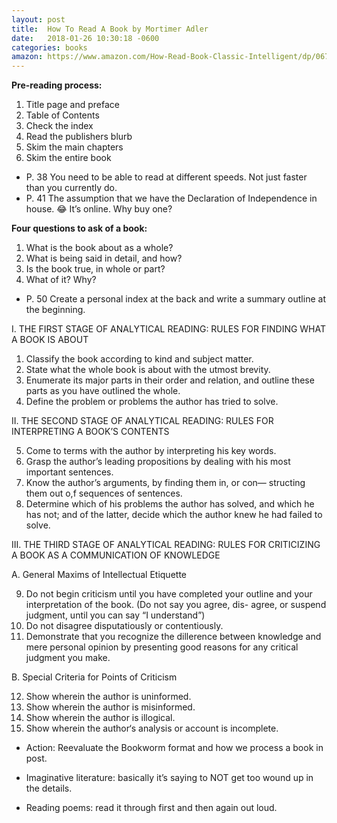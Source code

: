 ```yaml
---
layout: post
title:  How To Read A Book by Mortimer Adler
date:   2018-01-26 10:30:18 -0600
categories: books
amazon: https://www.amazon.com/How-Read-Book-Classic-Intelligent/dp/0671212095/ref=sr_1_1?tag=joebuhlig-20
---
```

**Pre-reading process:**
1. Title page and preface
2. Table of Contents
3. Check the index
4. Read the publishers blurb
5. Skim the main chapters
6. Skim the entire book

- P. 38 You need to be able to read at different speeds. Not just faster than you currently do. 
- P. 41 The assumption that we have the Declaration of Independence in house. 😂 It’s online. Why buy one?

**Four questions to ask of a book:**
1. What is the book about as a whole?
2. What is being said in detail, and how?
3. Is the book true, in whole or part?
4. What of it? Why?

- P. 50 Create a personal index at the back and write a summary outline at the beginning. 

I. THE FIRST STAGE OF ANALYTICAL READING: RULES FOR FINDING WHAT A BOOK IS ABOUT

1. Classify the book according to kind and subject matter.
2. State what the whole book is about with the utmost brevity.
3. Enumerate its major parts in their order and relation, and outline these parts as you have outlined the whole.
4. Define the problem or problems the author has tried to solve. 

II. THE SECOND STAGE OF ANALYTICAL READING: RULES FOR INTERPRETING A BOOK’S CONTENTS

5. Come to terms with the author by interpreting his key words.
6. Grasp the author’s leading propositions by dealing with his most important sentences.
7. Know the author’s arguments, by finding them in, or con— structing them out o,f sequences of sentences.
8. Determine which of his problems the author has solved, and which he has not; and of the latter, decide which the author knew he had failed to solve.

III. THE THIRD STAGE OF ANALYTICAL READING: RULES FOR CRITICIZING A BOOK AS A COMMUNICATION OF KNOWLEDGE

A. General Maxims of Intellectual Etiquette 

9. Do not begin criticism until you have completed your outline and your interpretation of the book. (Do not say you agree, dis- agree, or suspend judgment, until you can say “I understand”)
10. Do not disagree disputatiously or contentiously. 
11. Demonstrate that you recognize the dillerence between knowledge and mere personal opinion by presenting good reasons for any critical judgment you make.

B. Special Criteria for Points of Criticism

12. Show wherein the author is uninformed.
13. Show wherein the author is misinformed.
14. Show wherein the author is illogical.
15. Show wherein the author‘s analysis or account is incomplete.

- Action: Reevaluate the Bookworm format and how we process a book in post. 

- Imaginative literature: basically it’s saying to NOT get too wound up in the details. 
- Reading poems: read it through first and then again out loud. 
